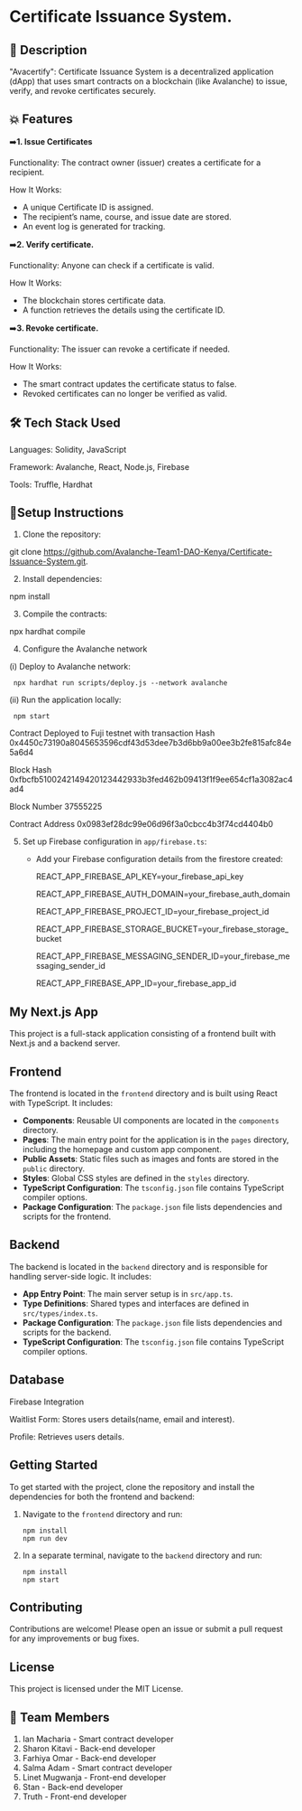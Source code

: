 # Certificate Issuance System.

## 📝 Description
"Avacertify": Certificate Issuance System is a decentralized application (dApp) that uses smart contracts on a blockchain (like Avalanche) to issue, verify, and revoke certificates securely.

## 💥 Features

➡️**1. Issue Certificates**

Functionality: The contract owner (issuer) creates a certificate for a recipient.

How It Works:
- A unique Certificate ID is assigned.
- The recipient’s name, course, and issue date are stored.
- An event log is generated for tracking.

➡️**2. Verify certificate.**

Functionality: Anyone can check if a certificate is valid.

How It Works:
- The blockchain stores certificate data.
- A function retrieves the details using the certificate ID.

➡️**3. Revoke certificate.**

Functionality: The issuer can revoke a certificate if needed.

How It Works:
- The smart contract updates the certificate status to false.
- Revoked certificates can no longer be verified as valid.

## 🛠️ Tech Stack Used

​Languages:
Solidity, JavaScript

​Framework:
Avalanche, React, Node.js, Firebase

​Tools: 
Truffle, Hardhat

## 🚀Setup Instructions

1. ​Clone the repository:
 
  git clone https://github.com/Avalanche-Team1-DAO-Kenya/Certificate-Issuance-System.git.

2. Install dependencies:

  npm install

3. ​Compile the contracts:

  npx hardhat compile

4. Configure the Avalanche network

  (i) Deploy to Avalanche network:
 
     npx hardhat run scripts/deploy.js --network avalanche

 (ii) ​Run the application locally: 
 
     npm start

Contract Deployed to Fuji testnet with transaction Hash 0x4450c73190a8045653596cdf43d53dee7b3d6bb9a00ee3b2fe815afc84e5a6d4 

Block Hash 0xfbcfb5100242149420123442933b3fed462b09413f1f9ee654cf1a3082ac4ad4 

Block Number 37555225 

Contract Address 0x0983ef28dc99e06d96f3a0cbcc4b3f74cd4404b0

5. Set up Firebase configuration in `app/firebase.ts`:

   - Add your Firebase configuration details from the firestore created:
     
     REACT_APP_FIREBASE_API_KEY=your_firebase_api_key

     REACT_APP_FIREBASE_AUTH_DOMAIN=your_firebase_auth_domain

     REACT_APP_FIREBASE_PROJECT_ID=your_firebase_project_id

     REACT_APP_FIREBASE_STORAGE_BUCKET=your_firebase_storage_bucket

     REACT_APP_FIREBASE_MESSAGING_SENDER_ID=your_firebase_messaging_sender_id

     REACT_APP_FIREBASE_APP_ID=your_firebase_app_id

## My Next.js App

This project is a full-stack application consisting of a frontend built with Next.js and a backend server. 

## Frontend

The frontend is located in the `frontend` directory and is built using React with TypeScript. It includes:

- **Components**: Reusable UI components are located in the `components` directory.
- **Pages**: The main entry point for the application is in the `pages` directory, including the homepage and custom app component.
- **Public Assets**: Static files such as images and fonts are stored in the `public` directory.
- **Styles**: Global CSS styles are defined in the `styles` directory.
- **TypeScript Configuration**: The `tsconfig.json` file contains TypeScript compiler options.
- **Package Configuration**: The `package.json` file lists dependencies and scripts for the frontend.

## Backend

The backend is located in the `backend` directory and is responsible for handling server-side logic. It includes:

- **App Entry Point**: The main server setup is in `src/app.ts`.
- **Type Definitions**: Shared types and interfaces are defined in `src/types/index.ts`.
- **Package Configuration**: The `package.json` file lists dependencies and scripts for the backend.
- **TypeScript Configuration**: The `tsconfig.json` file contains TypeScript compiler options.

## Database


Firebase Integration

Waitlist Form: Stores users details(name, email and interest).

Profile: Retrieves users details.

## Getting Started

To get started with the project, clone the repository and install the dependencies for both the frontend and backend:

1. Navigate to the `frontend` directory and run:
   ```
   npm install
   npm run dev
   ```

2. In a separate terminal, navigate to the `backend` directory and run:
   ```
   npm install
   npm start
   ```

## Contributing

Contributions are welcome! Please open an issue or submit a pull request for any improvements or bug fixes.

## License

This project is licensed under the MIT License.


## 👥 Team Members
1. Ian Macharia - Smart contract developer
2. Sharon Kitavi - Back-end developer
3. Farhiya Omar - Back-end developer
4. Salma Adam - Smart contract developer
5. Linet Mugwanja - Front-end developer
6. Stan - Back-end developer
7. Truth - Front-end developer

